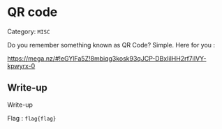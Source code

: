 # QR code
Category: `MISC`

Do you remember something known as QR Code? Simple. Here for you :
 
https://mega.nz/#!eGYlFa5Z!8mbiqg3kosk93qJCP-DBxIilHH2rf7iIVY-kpwyrx-0

## Write-up
Write-up

Flag : `flag{flag}`
